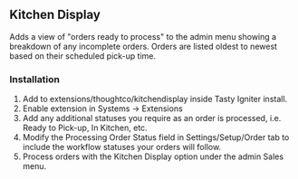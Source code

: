 ## Kitchen Display

Adds a view of "orders ready to process" to the admin menu showing a breakdown of any incomplete orders. Orders are listed oldest to newest based on their scheduled pick-up time.

### Installation

1. Add to extensions/thoughtco/kitchendisplay inside Tasty Igniter install.
2. Enable extension in Systems -> Extensions
3. Add any additional statuses you require as an order is processed, i.e. Ready to Pick-up, In Kitchen, etc.
4. Modify the Processing Order Status field in Settings/Setup/Order tab to include the workflow statuses your orders will follow.
5. Process orders with the Kitchen Display option under the admin Sales menu.
